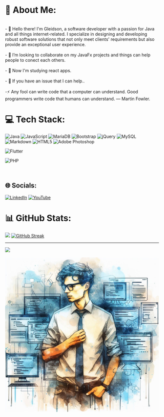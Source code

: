# 💫 About Me:
<br>
- 🤖 Hello there! I'm Gleidson, a software developer with a passion for Java and all things internet-related. I specialize in designing and developing robust software solutions that not only meet clients' requirements but also provide an exceptional user experience.
 <br><br>
- 👯 I’m looking to collaborate on my JavaFx projects and things can help people to conect each others.
 <br><br>
- 🤔 Now I'm studying react apps.
 <br><br>
- 💬 If you have an issue that I can help.. 
 <br><br>
-⚡ Any fool can write code that a computer can understand. Good programmers write code that humans can understand. ― Martin Fowler.




# 💻 Tech Stack:

![Java](https://img.shields.io/badge/java-%23ED8B00.svg?style=for-the-badge&logo=java&logoColor=white)
![JavaScript](https://img.shields.io/badge/javascript-%23323330.svg?style=for-the-badge&logo=javascript&logoColor=%23F7DF1E) 
![MariaDB](https://img.shields.io/badge/MariaDB-003545?style=for-the-badge&logo=mariadb&logoColor=white)
![Bootstrap](https://img.shields.io/badge/bootstrap-%23563D7C.svg?style=for-the-badge&logo=bootstrap&logoColor=white)
![jQuery](https://img.shields.io/badge/jquery-%230769AD.svg?style=for-the-badge&logo=jquery&logoColor=white)
![MySQL](https://img.shields.io/badge/mysql-%2300f.svg?style=for-the-badge&logo=mysql&logoColor=white) 
![Markdown](https://img.shields.io/badge/markdown-%23000000.svg?style=for-the-badge&logo=markdown&logoColor=white) 
![HTML5](https://img.shields.io/badge/html5-%23E34F26.svg?style=for-the-badge&logo=html5&logoColor=white) 
![Adobe Photoshop](https://img.shields.io/badge/adobephotoshop-%2331A8FF.svg?style=for-the-badge&logo=adobephotoshop&logoColor=white)

  ![Flutter](https://img.shields.io/badge/Flutter-%2302569B.svg?style=for-the-badge&logo=Flutter&logoColor=white)
 


 ![PHP](https://img.shields.io/badge/php-%23777BB4.svg?style=for-the-badge&logo=php&logoColor=white)


<br>
<!-- ![](https://github-readme-stats.vercel.app/api/top-langs/?username=gleidsonmt&theme=dark&hide_border=false&include_all_commits=true&count_private=true&layout=compact) -->

## 🌐 Socials:
[![LinkedIn](https://img.shields.io/badge/LinkedIn-%230077B5.svg?logo=linkedin&logoColor=white)](https://linkedin.com/in/gleidson-neves-da-silveira-50353a1b2)
[![YouTube](https://img.shields.io/badge/YouTube-%23FF0000.svg?logo=YouTube&logoColor=white)](https://youtube.com/@@gleidsonneves5895) 


# 📊 GitHub Stats:
![](https://github-readme-stats.vercel.app/api?username=gleidsonmt&theme=dark&border_color=000000&card_width=1000&include_all_commits=true&count_private=true)
[![GitHub Streak](https://streak-stats.demolab.com?user=gleidsonmt&theme=dark&hide_border=true&card_width=1000)](https://git.io/streak-stats)</br>

---
[![](https://visitcount.itsvg.in/api?id=gleidsonmt&icon=0&color=1)](https://visitcount.itsvg.in)
<!-- <img src='https://gleidsonmt.github.io/img/man.jpg'> -->
![Programing Man](https://raw.githubusercontent.com/gleidsonmt/visual_studio_style/main/man.jpg "Programin Man")
<!-- Proudly created with GPRM ( https://gprm.itsvg.in ) -->
 
